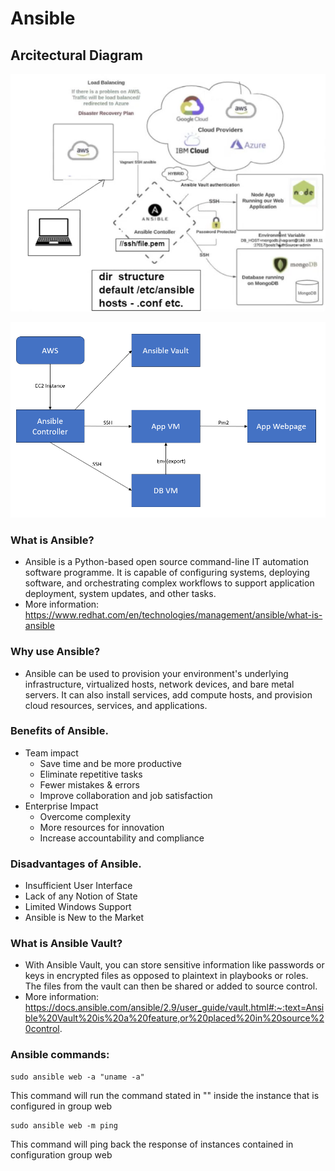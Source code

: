 # Ansible

## Arcitectural Diagram
![](images/ansible.png)

![](images/ansible_diagram_v1.png)


### What is Ansible?

- Ansible is a Python-based open source command-line IT automation software programme. It is capable of configuring systems, deploying software, and orchestrating complex workflows to support application deployment, system updates, and other tasks.
- More information: https://www.redhat.com/en/technologies/management/ansible/what-is-ansible

### Why use Ansible?

- Ansible can be used to provision your environment's underlying infrastructure, virtualized hosts, network devices, and bare metal servers. It can also install services, add compute hosts, and provision cloud resources, services, and applications.

### Benefits of Ansible.

- Team impact
    - Save time and be more productive
    - Eliminate repetitive tasks
    - Fewer mistakes & errors
    - Improve collaboration and job satisfaction
- Enterprise Impact
    - Overcome complexity
    - More resources for innovation
    - Increase accountability and compliance

### Disadvantages of Ansible.

- Insufficient User Interface
- Lack of any Notion of State
- Limited Windows Support
- Ansible is New to the Market

### What is Ansible Vault?

- With Ansible Vault, you can store sensitive information like passwords or keys in encrypted files as opposed to plaintext in playbooks or roles. The files from the vault can then be shared or added to source control.
- More information: https://docs.ansible.com/ansible/2.9/user_guide/vault.html#:~:text=Ansible%20Vault%20is%20a%20feature,or%20placed%20in%20source%20control.


### Ansible commands:
```
sudo ansible web -a "uname -a"
```
This command will run the command stated in "" inside the instance that is configured in group web
```
sudo ansible web -m ping
```
This command will ping back the response of instances contained in configuration group web


